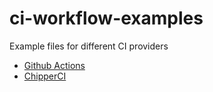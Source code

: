# ci-workflow-examples
Example files for different CI providers

- [Github Actions](https://github.com/getOtterWise/ci-workflow-examples/blob/main/github-actions.yml)
- [ChipperCI](https://github.com/getOtterWise/ci-workflow-examples/blob/main/chipperci.yml)
